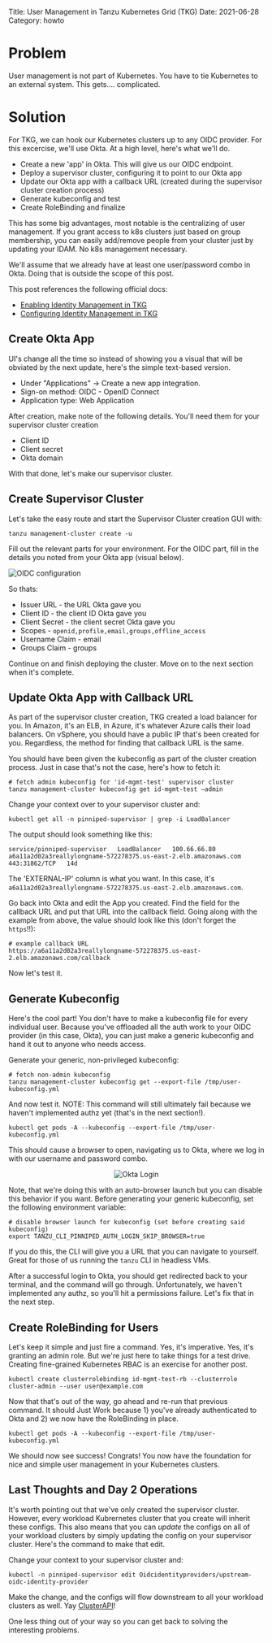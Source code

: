 Title: User Management in Tanzu Kubernetes Grid (TKG)
Date: 2021-06-28
Category: howto


# Problem

User management is not part of Kubernetes. You have to tie Kubernetes to an external system. This gets.... complicated.

# Solution

For TKG, we can hook our Kubernetes clusters up to any OIDC provider. For this excercise, we'll use Okta. At a high level, here's what we'll do.

* Create a new 'app' in Okta. This will give us our OIDC endpoint.
* Deploy a supervisor cluster, configuring it to point to our Okta app
* Update our Okta app with a callback URL (created during the supervisor cluster creation process)
* Generate kubeconfig and test
* Create RoleBinding and finalize

This has some big advantages, most notable is the centralizing of user management. If you grant access to k8s clusters just based on group membership, you can easily add/remove people from your cluster just by updating your IDAM. No k8s management necessary.

We'll assume that we already have at least one user/password combo in Okta. Doing that is outside the scope of this post.

This post references the following official docs:

* [Enabling Identity Management in TKG](https://docs.vmware.com/en/VMware-Tanzu-Kubernetes-Grid/1.3/vmware-tanzu-kubernetes-grid-13/GUID-mgmt-clusters-enabling-id-mgmt.html)
* [Configuring Identity Management in TKG](https://docs.vmware.com/en/VMware-Tanzu-Kubernetes-Grid/1.3/vmware-tanzu-kubernetes-grid-13/GUID-mgmt-clusters-configure-id-mgmt.html)

## Create Okta App

UI's change all the time so instead of showing you a visual that will be obviated by the next update, here's the simple text-based version.

* Under "Applications" -> Create a new app integration.
* Sign-on method: OIDC - OpenID Connect
* Application type: Web Application

After creation, make note of the following details. You'll need them for your supervisor cluster creation

* Client ID
* Client secret
* Okta domain


With that done, let's make our supervisor cluster.

## Create Supervisor Cluster

Let's take the easy route and start the Supervisor Cluster creation GUI with:

```
tanzu management-cluster create -u
```

Fill out the relevant parts for your environment. For the OIDC part, fill in the details you noted from your Okta app (visual below).

![OIDC configuration]({filename}images/tkg-supervisor-cluster-oidc-config.png)

So thats:

* Issuer URL - the URL Okta gave you
* Client ID - the client ID Okta gave you
* Client Secret - the client secret Okta gave you
* Scopes - `openid,profile,email,groups,offline_access`
* Username Claim - email
* Groups Claim - groups

Continue on and finish deploying the cluster. Move on to the next section when it's complete.

## Update Okta App with Callback URL

As part of the supervisor cluster creation, TKG created a load balancer for you. In Amazon, it's an ELB, in Azure, it's whatever Azure calls their load balancers. On vSphere, you should have a public IP that's been created for you. Regardless, the method for finding that callback URL is the same. 

You should have been given the kubeconfig as part of the cluster creation process. Just in case that's not the case, here's how to fetch it:

```
# fetch admin kubeconfig for 'id-mgmt-test' supervisor cluster
tanzu management-cluster kubeconfig get id-mgmt-test –admin 
```

Change your context over to your supervisor cluster and:

```
kubectl get all -n pinniped-supervisor | grep -i LoadBalancer
```

The output should look something like this:

```
service/pinniped-supervisor   LoadBalancer   100.66.66.80   a6a11a2d02a3reallylongname-572278375.us-east-2.elb.amazonaws.com   443:31862/TCP   14d
```

The 'EXTERNAL-IP' column is what you want. In this case, it's `a6a11a2d02a3reallylongname-572278375.us-east-2.elb.amazonaws.com`.

Go back into Okta and edit the App you created. Find the field for the callback URL and put that URL into the callback field. Going along with the example from above, the value should look like this (don't forget the `https`!!):

```
# example callback URL
https://a6a11a2d02a3reallylongname-572278375.us-east-2.elb.amazonaws.com/callback
```

Now let's test it.

## Generate Kubeconfig

Here's the cool part! You don't have to make a kubeconfig file for every individual user. Because you've offloaded all the auth work to your OIDC provider (in this case, Okta), you can just make a generic kubeconfig and hand it out to anyone who needs access.

Generate your generic, non-privileged kubeconfig:

```
# fetch non-admin kubeconfig
tanzu management-cluster kubeconfig get --export-file /tmp/user-kubeconfig.yml
```

And now test it. NOTE: This command will still ultimately fail because we haven't implemented authz yet (that's in the next section!).

```
kubectl get pods -A --kubeconfig --export-file /tmp/user-kubeconfig.yml
```

This should cause a browser to open, navigating us to Okta, where we log in with our username and password combo. 

<p style="text-align:center;"><img alt="Okta Login" src="{filename}/images/okta-login-page.png"></p>

Note, that we're doing this with an auto-browser launch but you can disable this behavior if you want. Before generating your generic kubeconfig, set the following environment variable:

```
# disable browser launch for kubeconfig (set before creating said kubeconfig)
export TANZU_CLI_PINNIPED_AUTH_LOGIN_SKIP_BROWSER=true
```

If you do this, the CLI will give you a URL that you can navigate to yourself. Great for those of us running the `tanzu` CLI in headless VMs.

After a successful login to Okta, you should get redirected back to your terminal, and the command will go through. Unfortunately, we haven't implemented any authz, so you'll hit a permissions failure. Let's fix that in the next step.

## Create RoleBinding for Users

Let's keep it simple and just fire a command. Yes, it's imperative. Yes, it's granting an admin role. But we're just here to take things for a test drive. Creating fine-grained Kubernetes RBAC is an exercise for another post.

```
kubectl create clusterrolebinding id-mgmt-test-rb --clusterrole cluster-admin --user user@example.com 
```

Now that that's out of the way, go ahead and re-run that previous command. It should Just Work because 1) you've already authenticated to Okta and 2) we now have the RoleBinding in place.

```
kubectl get pods -A --kubeconfig --export-file /tmp/user-kubeconfig.yml
```

We should now see success! Congrats! You now have the foundation for nice and simple user management in your Kubernetes clusters.

## Last Thoughts and Day 2 Operations

It's worth pointing out that we've only created the supervisor cluster. However, every workload Kubrernetes cluster that you create will inherit these configs. This also means that you can _update_ the configs on all of your workload clusters by simply updating the config on your supervisor cluster. Here's the command to make that edit.

Change your context to your supervisor cluster and:
```
kubectl -n pinniped-supervisor edit Oidcidentityproviders/upstream-oidc-identity-provider 
```

Make the change, and the configs will flow downstream to all your workload clusters as well. Yay [ClusterAPI](https://cluster-api.sigs.k8s.io/)!

One less thing out of your way so you can get back to solving the interesting problems.

